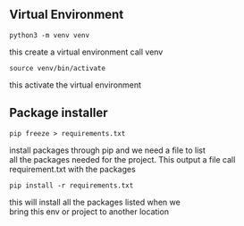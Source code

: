 ## Virtual Environment

```
python3 -m venv venv
```

this create a virtual environment call venv

```
source venv/bin/activate
```

this activate the virtual environment

## Package installer

```
pip freeze > requirements.txt
```

install packages through pip and we need a file to list <br>all the packages needed for the project. This output a file call <br>requirement.txt with the packages

```
pip install -r requirements.txt
```

this will install all the packages listed when we <br>bring this env or project to another location
